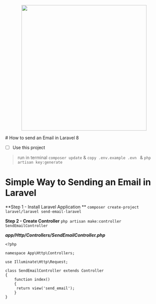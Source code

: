 <p align="center"><a href="https://laravel.com" target="_blank"><img src="https://raw.githubusercontent.com/laravel/art/master/logo-lockup/5%20SVG/2%20CMYK/1%20Full%20Color/laravel-logolockup-cmyk-red.svg" width="400"></a></p>
# How to send an Email in Laravel 8

- [ ] Use this project 
> run in terminal `composer update` & `copy .env.example .evn ` & `php artisan key:generate`

# Simple Way to Sending an Email in Laravel

**Step 1 - Install Laravel Application **
    `composer create-project laravel/laravel send-email-laravel`

**Step 2 - Create Controller**
    `php artisan make:controller SendEmailController`
    
**_app/Http/Controllers/SendEmailController.php_**
```
<?php

namespace App\Http\Controllers;

use Illuminate\Http\Request;

class SendEmailController extends Controller
{
    function index()
    {
     return view('send_email');
    }
}
```
    
